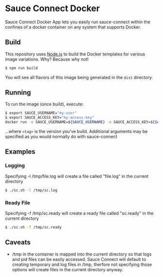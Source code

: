 Sauce Connect Docker
====================

Sauce Connect Docker App lets you easily run sauce-connect within the confines of a docker container on any system that supports Docker. 

## Build

This repository uses [Node.js](https://nodejs.org/en/) to build the Docker templates for various image variations. Why? Because why not!

```sh
$ npm run build
```

You will see all flavors of this image being generated in the `dist` directory.

## Running

To run the image (once build), execute:

```sh
$ export SAUCE_USERNAME="my-user"
$ export SAUCE_ACCESS_KEY="my-access-key"
docker run -e SAUCE_USERNAME=${SAUCE_USERNAME} -e SAUCE_ACCESS_KEY=${SAUCE_ACCESS_KEY} -it saucelabs/sauce-connect:<tag>
```

...where `<tag>` is the version you've build. Additional arguments may be specified as you would normally do with sauce-connect

## Examples

### Logging
Specifying -l /tmp/file.log will create a file called "file.log" in the current directory

```sh
$ ./sc.sh -l /tmp/sc.log
```

### Ready File
Specifying -f /tmp/sc.ready will create a ready file called "sc.ready" in the current directory

```sh
$ ./sc.sh -f /tmp/sc.ready
```

## Caveats
- /tmp in the container is mapped into the current directory so that logs and pid files can be easily accessed. Sauce Connect will default to creating temporary and log files in /tmp, therfore not specifying those options will create files in the current directory anyway.
